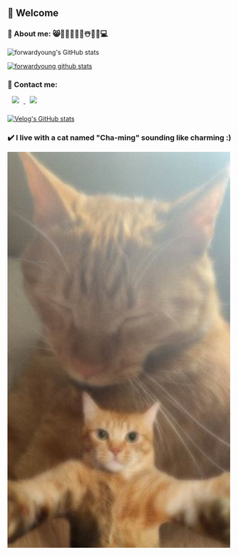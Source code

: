 ##  🤗 Welcome


### 📍 About me: 😸👩‍🍳🍰📸🌺☃️🎹🎵💻
![forwardyoung's GitHub stats](https://github-readme-stats.vercel.app/api?username=forwardyoung&theme=aura_dark&show_icons=true)

[![forwardyoung github stats](https://github-readme-stats.vercel.app/api/top-langs/?username=forwardyoung&show_icons=true&hide_border=true&title_color=004386&icon_color=004386&layout=compact)](https://github.com/forwardyoung)

### 💌 Contact me:
</a> <a href="https://instagram.com/my_funny_valentine_hwa_0_eee">
    <img 
        src="http://img.shields.io/badge/-Instagram-black?style=flat&logo=Instagram&link=https://instagram.com/my_funny_valentine_hwa_0_eee/"
        style="height : auto; margin-left : 10px; margin-right : 10px;"/>
</a> <a href="mailto:chahwayoung214@gmail.com">
    <img 
        src="https://img.shields.io/badge/Gmail-d14836?style=flat-square&logo=Gmail&logoColor=white&link=mailto:chahwayoung214@gmail.com"
        style="height : auto; margin-left : 10px; margin-right : 10px;"/>
</a>

### 
[![Velog's GitHub stats](https://velog-readme-stats.vercel.app/api?name=eungyeole)](https://github.com/eungyeole/velog-readme-stats)

### ✔️ I live with a cat named "Cha-ming" sounding like charming :)
![](https://github.com/forwardyoung/forwardyoung/blob/master/KakaoTalk_20220720_105610603.jpg)

